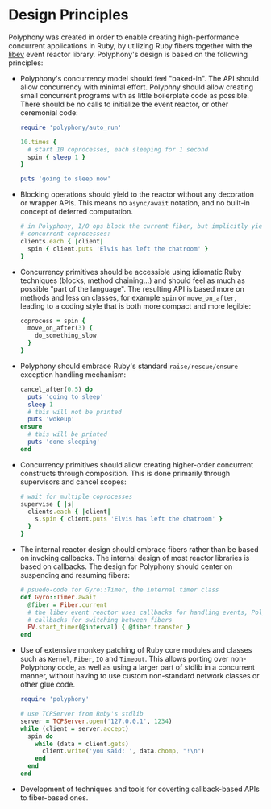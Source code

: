 # Design Principles

Polyphony was created in order to enable creating high-performance concurrent
applications in Ruby, by utilizing Ruby fibers together with the
[libev](http://pod.tst.eu/http://cvs.schmorp.de/libev/ev.pod) event reactor
library. Polyphony's design is based on the following principles:

- Polyphony's concurrency model should feel "baked-in". The API should allow
  concurrency with minimal effort. Polyphny should allow creating small
  concurrent programs with as little boilerplate code as possible. There
  should be no calls to initialize the event reactor, or other ceremonial code:

  ```ruby
  require 'polyphony/auto_run'

  10.times {
    # start 10 coprocesses, each sleeping for 1 second
    spin { sleep 1 }
  }

  puts 'going to sleep now'
  ```

- Blocking operations should yield to the reactor without any decoration or
  wrapper APIs. This means no `async/await` notation, and no built-in concept of
  deferred computation.

  ```ruby
  # in Polyphony, I/O ops block the current fiber, but implicitly yield to other
  # concurrent coprocesses:
  clients.each { |client|
    spin { client.puts 'Elvis has left the chatroom' }
  }
  ```

- Concurrency primitives should be accessible using idiomatic Ruby techniques
  (blocks, method chaining...) and should feel as much as possible "part of the
  language". The resulting API is based more on methods and less on classes,
  for example `spin` or `move_on_after`, leading to a coding style that is both
  more compact and more legible:

  ```ruby
  coprocess = spin {
    move_on_after(3) {
      do_something_slow
    }
  }
  ```
- Polyphony should embrace Ruby's standard `raise/rescue/ensure` exception
  handling mechanism:

  ```ruby
  cancel_after(0.5) do
    puts 'going to sleep'
    sleep 1
    # this will not be printed
    puts 'wokeup'
  ensure
    # this will be printed
    puts 'done sleeping'
  end
  ```

- Concurrency primitives should allow creating higher-order concurrent 
  constructs through composition. This is done primarily through supervisors and
  cancel scopes:

  ```ruby
  # wait for multiple coprocesses
  supervise { |s|
    clients.each { |client|
      s.spin { client.puts 'Elvis has left the chatroom' }
    }
  }
  ```

- The internal reactor design should embrace fibers rather than be based on
  invoking callbacks. The internal design of most reactor libraries is based on
  callbacks. The design for Polyphony should center on suspending and resuming
  fibers:

  ```ruby
  # psuedo-code for Gyro::Timer, the internal timer class
  def Gyro::Timer.await
    @fiber = Fiber.current
    # the libev event reactor uses callbacks for handling events, Polyphony uses
    # callbacks for switching between fibers
    EV.start_timer(@interval) { @fiber.transfer }
  end
  ```

- Use of extensive monkey patching of Ruby core modules and classes such as
  `Kernel`, `Fiber`, `IO` and `Timeout`. This allows porting over non-Polyphony
  code, as well as using a larger part of stdlib in a concurrent manner, without
  having to use custom non-standard network classes or other glue code.

  ```ruby
  require 'polyphony'

  # use TCPServer from Ruby's stdlib
  server = TCPServer.open('127.0.0.1', 1234)
  while (client = server.accept)
    spin do
      while (data = client.gets)
        client.write('you said: ', data.chomp, "!\n")
      end
    end
  end
  ```

- Development of techniques and tools for coverting callback-based APIs to
  fiber-based ones.
